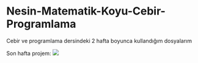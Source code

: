 # Nesin-Matematik-Koyu-Cebir-Programlama
Cebir ve programlama dersindeki 2 hafta boyunca kullandığım dosyalarım

Son hafta projem:
<img src=“https://raw.githubusercontent.com/efeatakankaracan/Nesin-Matematik-Koyu-Cebir-Programlama/main/Screen%20Shot%202021-08-05%20at%2017.30.43.png” />
